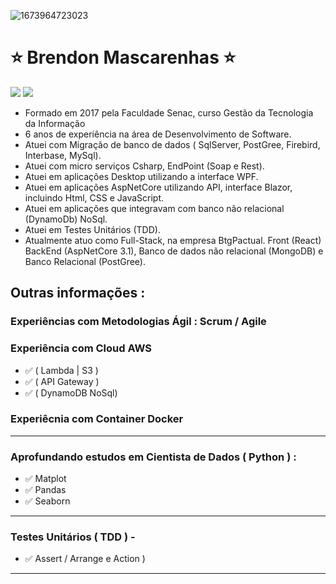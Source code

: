 ![1673964723023](https://user-images.githubusercontent.com/13748831/214635454-2d36957a-3d27-4047-873d-fd575652eb74.jpg)

# ⭐ Brendon Mascarenhas ⭐

<div>
<a href="https://www.linkedin.com/in/brendonmascarenhas/" target="_blank">
<img src="https://user-images.githubusercontent.com/13748831/214634818-7321acb2-7692-46b4-bbcf-c601fec28277.svg" /><a/> 

<a href="https://api.whatsapp.com/send?phone=62981094731" target="_blank">
<img src="https://user-images.githubusercontent.com/13748831/214635265-b415ef92-370f-49b0-b252-69ef84ce3b33.svg" /><a/> 
</div>

<div margin-top="20px"></div>

- Formado em 2017 pela Faculdade Senac, curso Gestão da Tecnologia da Informação
- 6 anos de experiência na área de Desenvolvimento de Software.
- Atuei com Migração de banco de dados ( SqlServer, PostGree, Firebird, Interbase, MySql).
- Atuei com micro serviços Csharp, EndPoint (Soap e Rest).
- Atuei em aplicações Desktop utilizando a interface WPF.
- Atuei em aplicações AspNetCore utilizando API, interface Blazor, incluindo Html, CSS e JavaScript.
- Atuei em aplicações que integravam com banco não relacional (DynamoDb) NoSql.
- Atuei em Testes Unitários (TDD).
- Atualmente atuo como Full-Stack, na empresa BtgPactual. Front (React) BackEnd (AspNetCore 3.1), Banco de dados não relacional (MongoDB) e Banco Relacional (PostGree).

## Outras informações : 
### Experiências com Metodologias Ágil : Scrum / Agile
###
### Experiência com Cloud  AWS
 - ✅ ( Lambda | S3 ) <br>
 - ✅ ( API Gateway ) <br>
 - ✅ ( DynamoDB NoSql) <br> 

### Experiêcnia com Container Docker
____
### Aprofundando estudos em Cientista de Dados ( Python ) : 
 - ✅ Matplot <br>
 - ✅ Pandas <br>
 - ✅ Seaborn 
____ 
### Testes Unitários ( TDD ) - 
- ✅ Assert / Arrange e Action )
____
###


